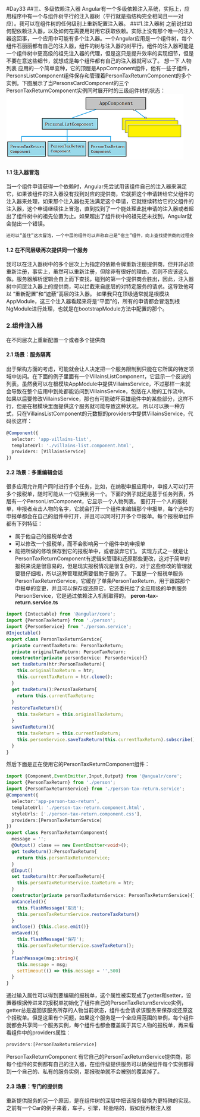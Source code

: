 #Day33
##三、多级依赖注入器
  Angular有一个多级依赖注入系统，实际上，应用程序中有一个与组件树平行的注入器树（平行就是指结构完全相同且一一对应）。我可以在组件树的任何级别上重新配置注入器。
###1.注入器树
  之前说过如何配依赖注入器，以及如何在需要用时用它获取依赖。实际上没有那个唯一的注入器这回事，一个应用中可能有多个注入器。一个Angular应用是一个组件树，每个组件石丽丽都有自己的注入器，组件的树与注入器的树平行。组件的注入器可能是一个组件树中更高级的祖先注入器的代理，但是这只是提升效率的实现细节，但是不要在意这些细节，就想成是每个组件都有自己的注入器就可以了。
  想一下 人物列表 应用的一个简单变种，它的顶层是AppComponent组件，他有一些子组件，PersonsListComponent组件保存和管理着PersonTaxReturnComponent的多个实例。下图展示了当PersonsCardComponent的三个PersonTaxReturnComponent实例同时展开时的三级组件树的状态：
![图片](component-hierarchy.png)
#### 1.1 注入器冒泡
  当一个组件申请获得一个依赖时，Angular先尝试用该组件自己的注入器来满足它，如果该组件的注入器没有找到对应的提供商，它就把这个申请转给它父组件的注入器来处理，如果那个注入器也无法满足这个申请，它就继续转给它的父组件的注入器，这个申请继续往上冒泡，直到找到了一个能处理此批申请的注入器或者超出了组件树中的祖先位置为止。如果超出了组件树中的祖先还未找到，Angular就会抛出一个错误。
```txt
还可以“盖住”这次冒泡，一个中层的组件可以声称自己是“宿主”组件，向上查找提供商的过程会截止于这个“宿主”组件。
```
####  1.2 在不同层级再次提供同一个服务
  我可以在注入器树中的多个层次上为指定的依赖令牌重新注册提供商，但并非必须重新注册，事实上，虽然可以重新注册，但除非有很好的理由，否则不应该这么做。服务器解析逻辑会自上而下查找，碰到的第一个提供商会胜出，因此，注入器树中间层注入器上的提供商，可以拦截来自底层的对特定服务的请求。这导致他可以 “重新配置”和“遮蔽”高层的注入器。
  如果我只在顶级通常就是根模块AppModule，这三个注入器看起来将是“平面”的，所有的申请都会冒泡到根NgModule进行处理，也就是在bootstrapModule方法中配置的那个。
### 2.组件注入器
  在不同层次上重新配置一个或者多个提供商
#### 2.1 场景：服务隔离
  出于架构方面的考虑，可能就会让人决定把一个服务限制到只能在它所属的特定领域中访问。在下面的例子里面有一个VillainsListComponent，它显示一个反派的列表。虽然我可以在根模块AppModule中提供VillainsService，不过那样一来就会导致在整个应用中到处都能访问到VillainsService，包括在人物的工作流中。
  如果以后要修改VillainsService，那也有可能破坏英雄组件中的某些部分，这样不行，但是在根模块里面提供这个服务就可能导致这种状况。
  所以可以换一种方式，只在VillainsListComponent的元数据的providers中提供VillainsService，代码长这样：
```typescript
@Component({
  selector: 'app-villains-list',
  templateUrl: './villains-list.component.html',
  providers: [VillainsService]
})
```
#### 2.2 场景：多重编辑会话
  很多应用允许用户同时进行多个任务，比如，在纳税申报应用中，申报人可以打开多个报税单，随时可能从一个切换到另一个。下面的例子就还是基于任务列表，外层有一个PersonListComponent，它显示一个人物列表。
  要打开一个人的报税单，申报者点击人物的名字，它就会打开一个组件来编辑那个申报单，每个选中的申报单都会在自己的组件中打开，并且可以同时打开多个申报单。每个报税单组件都有下列特征：
  - 属于他自己的报税单会话
  - 可以修改一个报税单，而不会影响另一个组件中的申报单
  - 能把所做的修改保存到它的报税单中，或者放弃它们。
  实现方式之一就是让PersonTaxReturnComponent有逻辑来管理和还原那些更改，这对于简单的报税来说是很容易的，但是现实报税情况是很复杂的，对于这些修改的管理就要狠仔细啦，所以这种管理就需要借助于服务了。
  下面是一个报税单服务PersonTaxReturnService，它缓存了单条PersonTaxReturn，用于跟踪那个申报单的变更，并且可以保存或还原它，它还委托给了全应用级的单例服务PersonService，它是通过依赖注入机制取得的。
**peron-tax-return.service.ts**
```typescript
import {Intectable} from '@angular/core';
import {PersonTaxReturn} from './person';
import {PersonService} from './person.service';
@Injectable()
export class PersonTaxReturnService{
  private currentTaxReturn: PersonTaxReturn;
  private originalTaxReturn: PersonTaxReturn;
  constructor(private personService: PersonService){}
  set taxReturn(htr:PersonTaxReturn){
    this.originalTaxReturn = htr;
    this.currentTaxReturn = htr.clone();
  }
  get taxReturn():PersonTaxReturn{
    return this.currentTaxReturn;
  }
  restoreTaxReturn(){
    this.taxReturn = this.originalTaxReturn;
  }
  saveTaxReturn(){
    this.taxReturn = this.currentTaxReturn;
    this.personService.saveTaxReturn(this.currentTaxReturn).subscribe()
  }
}
```
  然后下面是正在使用它的PersonTaxReturnComponent组件：
```typescript
import {Component,EventEmitter,Input,Output} from '@angualr/core';
import {PersonTaxReturn} from './person';
import {PersonTaxReturnService} from './person-tax-return.service';
@Component({
  selector:'app-person-tax-return',
  templateUrl: './person-tax-return.component.html',
  styleUrls: ['./person-tax-return.component.css'],
  providers:[PersonTaxReturnService]
})
export class PersonTaxReturnComponent{
  message = '';
  @Output() close == new EventEmitter<void>();
  get texReturn():PersonTaxReturn{
    return this.personTaxReturnService;
  }
  @Input()
  set taxReturn(htr:PersonTaxReturn){
    this.personTaxReturnService.taxReturn = htr;
  }
  constructor(private personTaxReturnService: PersonTaxReturnService){}
  onCanceled(){
    this.flashMessage('取消');
    this.personTaxReturnService.restoreTaxReturn()
  }
  onClose() {this.close.emit()}
  onSaved(){
    this.flashMessage('保存');
    this.personTaxReturnService.saveTaxReturn();
  }
  flashMessage(msg:string){
    this.message = msg;
    setTimeout(() => this.message = '',500)
  }
}
```
  通过输入属性可以得到要编辑的报税单，这个属性被实现成了getter和setter，设置器根据传进来的报税单初始化了组件自己的PersonTaxReturnService实例，getter总是返回该服务所存的人物当前状态，组件也会请求该服务来保存或还原这个报税单。但是这里有个问题，如果这个服务是一个全应用范围的单例，每个组件就都会共享同一个服务实例，每个组件也都会覆盖属于其它人物的报税单，再来看看组件中的providers属性：
```typescript
providers:[PersonTaxReturnService]
```
  PersonTaxReturnComponent 有它自己的PersonTaxReturnService提供商，那每个组件的实例都有自己的注入器，在组件级提供服务可以确保组件每个实例都得到一个自己的、私有的服务实例，那报税单就不会被别的覆盖掉了。
#### 2.3 场景：专门的提供商
  重新提供服务的另一个原因，是在组件树的深层中把该服务替换为更特殊的实现。之前有一个Car的例子来着，车子，引擎，轮胎啥的，假如我再根注入器




















